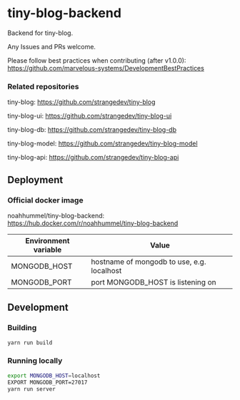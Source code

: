 # tiny-blog-backend

Backend for tiny-blog.

Any Issues and PRs welcome.

Please follow best practices when contributing (after v1.0.0): https://github.com/marvelous-systems/DevelopmentBestPractices

### Related repositories

tiny-blog: https://github.com/strangedev/tiny-blog

tiny-blog-ui: https://github.com/strangedev/tiny-blog-ui

tiny-blog-db: https://github.com/strangedev/tiny-blog-db

tiny-blog-model: https://github.com/strangedev/tiny-blog-model

tiny-blog-api: https://github.com/strangedev/tiny-blog-api

## Deployment

### Official docker image

noahhummel/tiny-blog-backend: https://hub.docker.com/r/noahhummel/tiny-blog-backend

| Environment variable | Value                                      |
|----------------------|--------------------------------------------|
| MONGODB_HOST         | hostname of mongodb to use, e.g. localhost |
| MONGODB_PORT         | port MONGODB_HOST is listening on          |

## Development

### Building

```bash
yarn run build
```

### Running locally

```bash
export MONGODB_HOST=localhost
EXPORT MONGODB_PORT=27017
yarn run server
```
